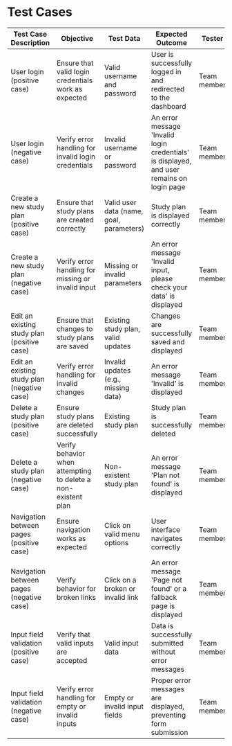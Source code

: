 
# Test Cases

| Test Case Description                     | Objective                                           | Test Data                        | Expected Outcome                                             | Tester      | Status  |
|-------------------------------------------|---------------------------------------------------|----------------------------------|-------------------------------------------------------------|-------------|---------|
| User login (positive case)                | Ensure that valid login credentials work as expected | Valid username and password     | User is successfully logged in and redirected to the dashboard | Team member | Success |
| User login (negative case)                | Verify error handling for invalid login credentials | Invalid username or password    | An error message 'Invalid login credentials' is displayed, and user remains on login page | Team member | Success |
| Create a new study plan (positive case)   | Ensure that study plans are created correctly      | Valid user data (name, goal, parameters) | Study plan is displayed correctly                          | Team member | Success |
| Create a new study plan (negative case)   | Verify error handling for missing or invalid input | Missing or invalid parameters   | An error message 'Invalid input, please check your data' is displayed | Team member | Success |
| Edit an existing study plan (positive case) | Ensure that changes to study plans are saved       | Existing study plan, valid updates | Changes are successfully saved and displayed              | Team member | Success |
| Edit an existing study plan (negative case) | Verify error handling for invalid changes          | Invalid updates (e.g., missing data) | An error message 'Invalid' is displayed                   | Team member | Success |
| Delete a study plan (positive case)       | Ensure study plans are deleted successfully        | Existing study plan             | Study plan is successfully deleted                         | Team member | Success |
| Delete a study plan (negative case)       | Verify behavior when attempting to delete a non-existent plan | Non-existent study plan         | An error message 'Plan not found' is displayed             | Team member | Success |
| Navigation between pages (positive case)  | Ensure navigation works as expected                | Click on valid menu options     | User interface navigates correctly                         | Team member | Success |
| Navigation between pages (negative case)  | Verify behavior for broken links                   | Click on a broken or invalid link | An error message 'Page not found' or a fallback page is displayed | Team member | Success |
| Input field validation (positive case)    | Verify that valid inputs are accepted              | Valid input data                | Data is successfully submitted without error messages      | Team member | Success |
| Input field validation (negative case)    | Verify error handling for empty or invalid inputs  | Empty or invalid input fields   | Proper error messages are displayed, preventing form submission | Team member | Success |
